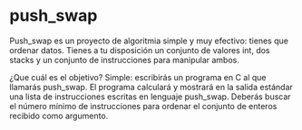# push_swap


Push_swap es un proyecto de algoritmia simple y muy efectivo: tienes que ordenar
datos. Tienes a tu disposición un conjunto de valores int, dos stacks y un conjunto de
instrucciones para manipular ambos.

¿Que cuál es el objetivo? Simple: escribirás un programa en C al que llamarás push_swap.
El programa calculará y mostrará en la salida estándar una lista de instrucciones escritas
en lenguaje push_swap. Deberás buscar el número mínimo de instrucciones para ordenar
el conjunto de enteros recibido como argumento.
